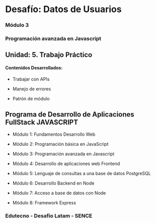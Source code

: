 # Desafío: Datos de Usuarios

### Módulo 3
### Programación avanzada en Javascript

## Unidad: 5. Trabajo Práctico

#### Contenidos Desarrollados:

- Trabajar con APIs

- Manejo de errores

- Patrón de módulo

## Programa de Desarrollo de Aplicaciones FullStack JAVASCRIPT

- Módulo 1: Fundamentos Desarrollo Web

- Módulo 2: Programación básica en JavaScript

- Módulo 3: Programación avanzada en Javascript

- Módulo 4: Desarrollo de aplicaciones web Frontend

- Módulo 5: Lenguaje de consultas a una base de datos PostgreSQL

- Módulo 6: Desarrollo Backend en Node

- Módulo 7: Acceso a base de datos con Node

- Módulo 8: Framework Express


### Edutecno - Desafío Latam - SENCE